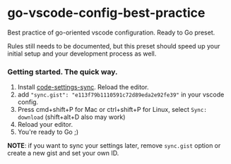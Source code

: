 # go-vscode-config-best-practice

Best practice of go-oriented vscode configuration. Ready to Go preset.

Rules still needs to be documented, but this preset should speed up your initial setup and your development process as well.

### Getting started. The quick way.
1. Install [code-settings-sync](https://marketplace.visualstudio.com/items?itemName=Shan.code-settings-sync). Reload the editor.
2. add `"sync.gist": "e113f79b1110591c72d89eda2e92fe39"` in your vscode config.
3. Press cmd+shift+P for Mac or ctrl+shift+P for Linux, select `Sync: download` (shift+alt+D also may work)
4. Reload your editor.
5. You're ready to Go ;)

**NOTE**: if you want to sync your settings later, remove `sync.gist` option or create a new gist and set your own ID.
